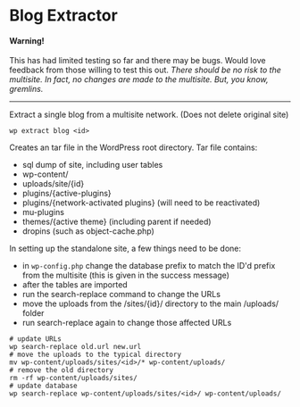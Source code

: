 Blog Extractor
==============


#### Warning!

This has had limited testing so far and there may be bugs. Would love feedback from those willing to test this out. *There should be no risk to the multisite. In fact, no changes are made to the multisite. But, you know, gremlins.*

---

Extract a single blog from a multisite network. (Does not delete original site)

```
wp extract blog <id>
```

Creates an tar file in the WordPress root directory. Tar file contains:

 * sql dump of site, including user tables
 * wp-content/
  * uploads/site/{id}
  * plugins/{active-plugins}
  * plugins/{network-activated plugins} (will need to be reactivated)
  * mu-plugins
  * themes/{active theme} (including parent if needed)
  * dropins (such as object-cache.php)

In setting up the standalone site, a few things need to be done:

 * in `wp-config.php` change the database prefix to match the ID'd prefix from the multisite (this is given in the success message)
 * after the tables are imported
  * run the search-replace command to change the URLs
  * move the uploads from the /sites/{id}/ directory to the main /uploads/ folder
  * run search-replace again to change those affected URLs


```
# update URLs
wp search-replace old.url new.url
# move the uploads to the typical directory
mv wp-content/uploads/sites/<id>/* wp-content/uploads/
# remove the old directory
rm -rf wp-content/uploads/sites/
# update database
wp search-replace wp-content/uploads/sites/<id>/ wp-content/uploads/
```